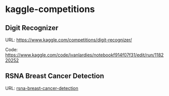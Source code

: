 # kaggle-competitions

## Digit Recognizer
URL: https://www.kaggle.com/competitions/digit-recognizer/

Code: https://www.kaggle.com/code/ivanlardies/notebookf914f07f31/edit/run/118220252

## RSNA Breast Cancer Detection
URL: [rsna-breast-cancer-detection](https://www.kaggle.com/competitions/rsna-breast-cancer-detection)


